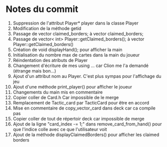 # Notes du commit
1) Suppression de l'attribut Player* player dans la classe Player
2) Modification de la méthode getid
3) Passage de vector<int> claimed_borders; à vector<unsigned int> claimed_borders;
4) Passage de vector< int> Player::getClaimed_borders(); à vector<unsigned int> Player::getClaimed_borders()
5) Création de void displayHand(); pour afficher la main
6) Initialisation du nombre max de cartes dans la main du joueur
7) Réindentation des atributs de Player
8) Changement d'écriture de mes using ... car Clion me l'a demandé (étrange mais bon...)
9) Ajout d'un attribut nom au Player. C'est plus sympas pour l'affichage du jeu
10) Ajout d'une méthode print_player() pour afficher le joueur
11) Changements du main mis en commentaire 
12) Copier coller de Card.h Car impossible de le merge 
13) Remplacement de Tactic_card par TacticCard pour être en accord 
14) Mise en commentaire de copy_vector_card dans deck car ca compile pas
15) Copier coller de tout de répertoir deck car impossible de merge
16) Ajout de la ligne "card_index -= 1;" dans remove_card_from_hand() pour que l'indice colle avec ce que l'utilisateur voit
17) Ajout de la méthode displayClaimedBorders() pour afficher les claimed borders
